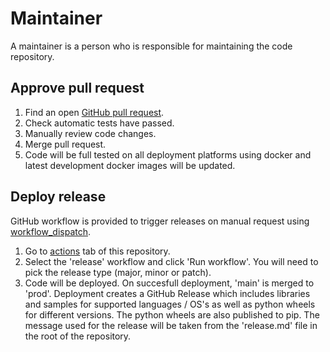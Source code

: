 # Maintainer
A maintainer is a person who is responsible for maintaining the code repository.
## Approve pull request
1. Find an open [GitHub pull request](https://github.com/i3drobotics/stereo-vision-toolkit/pulls).
2. Check automatic tests have passed.
3. Manually review code changes.
4. Merge pull request.
5. Code will be full tested on all deployment platforms using docker and latest development docker images will be updated.
## Deploy release
GitHub workflow is provided to trigger releases on manual request using [workflow_dispatch](https://docs.github.com/en/actions/managing-workflow-runs/manually-running-a-workflow).
1. Go to [actions](https://github.com/i3drobotics/stereo-vision-toolkit/actions) tab of this repository.
2. Select the 'release' workflow and click 'Run workflow'. You will need to pick the release type (major, minor or patch).
3. Code will be deployed. On succesfull deployment, 'main' is merged to 'prod'. Deployment creates a GitHub Release which includes libraries and samples for supported languages / OS's as well as python wheels for different versions. The python wheels are also published to pip. The message used for the release will be taken from the 'release.md' file in the root of the repository.